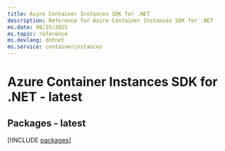 ```yaml
---
title: Azure Container Instances SDK for .NET
description: Reference for Azure Container Instances SDK for .NET
ms.date: 08/25/2025
ms.topic: reference
ms.devlang: dotnet
ms.service: containerinstances
---
```

# Azure Container Instances SDK for .NET - latest
## Packages - latest
[!INCLUDE [packages](container-instances-index.md)]